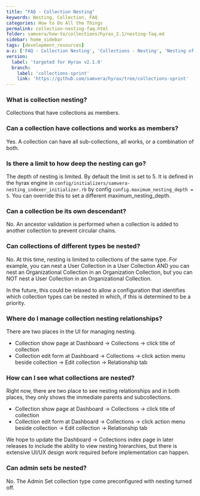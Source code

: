 ```yaml
---
title: "FAQ - Collection Nesting"
keywords: Nesting, Collection, FAQ
categories: How to Do All the Things
permalink: collection-nesting-faq.html
folder: samvera/how-to/collections/hyrax_2.1/nesting-faq.md
sidebar: home_sidebar
tags: [development_resources]
a-z: ['FAQ - Collection Nesting', 'Collections - Nesting', 'Nesting of Collections']
version:
  label: 'targeted for Hyrax v2.1.0'
  branch:
    label: 'collections-sprint'
    link: 'https://github.com/samvera/hyrax/tree/collections-sprint'
---
```


### What is collection nesting?

Collections that have collections as members.

### Can a collection have collections and works as members?

Yes.  A collection can have all sub-collections, all works, or a combination of both.

### Is there a limit to how deep the nesting can go?

The depth of nesting is limited. By default the limit is set to 5.  It is defined in the hyrax engine in `config/initializers/samvera-nesting_indexer_initializer.rb` by config `config.maximum_nesting_depth = 5`.  You can override this to set a different maximum_nesting_depth. 

### Can a collection be its own descendant?

No. An ancestor validation is performed when a collection is added to another collection to prevent circular chains.

### Can collections of different types be nested?

No.  At this time, nesting is limited to collections of the same type.  For example, you can nest a User Collection in a User Collection AND you can nest an Organizational Collection in an Organization Collection, but you can NOT nest a User Collection in an Organizational Collection.

In the future, this could be relaxed to allow a configuration that identifies which collection types can be nested in which, if this is determined to be a priority.

### Where do I manage collection nesting relationships?

There are two places in the UI for managing nesting.

* Collection show page at Dashboard -> Collections -> click title of collection
* Collection edit form at Dashboard -> Collections -> click action menu beside collection -> Edit collection -> Relationship tab

### How can I see what collections are nested?

Right now, there are two place to see nesting relationships and in both places, they only shows the immediate parents and subcollections.

* Collection show page at Dashboard -> Collections -> click title of collection
* Collection edit form at Dashboard -> Collections -> click action menu beside collection -> Edit collection -> Relationship tab

We hope to update the Dashboard -> Collections index page in later releases to include the ability to view nesting hierarchies, but there is extensive UI/UX design work required before implementation can happen. 

### Can admin sets be nested?

No.  The Admin Set collection type come preconfigured with nesting turned off.
